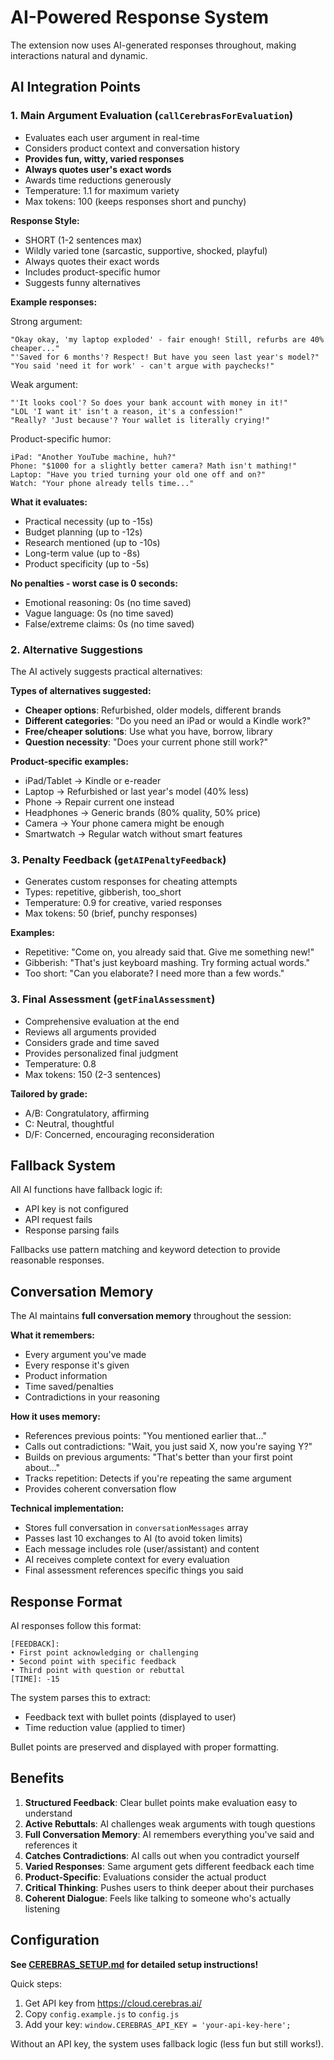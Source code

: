 # AI-Powered Response System

The extension now uses AI-generated responses throughout, making interactions natural and dynamic.

## AI Integration Points

### 1. **Main Argument Evaluation** (`callCerebrasForEvaluation`)
- Evaluates each user argument in real-time
- Considers product context and conversation history
- **Provides fun, witty, varied responses**
- **Always quotes user's exact words**
- Awards time reductions generously
- Temperature: 1.1 for maximum variety
- Max tokens: 100 (keeps responses short and punchy)

**Response Style:**
- SHORT (1-2 sentences max)
- Wildly varied tone (sarcastic, supportive, shocked, playful)
- Always quotes their exact words
- Includes product-specific humor
- Suggests funny alternatives

**Example responses:**

Strong argument:
```
"Okay okay, 'my laptop exploded' - fair enough! Still, refurbs are 40% cheaper..."
"'Saved for 6 months'? Respect! But have you seen last year's model?"
"You said 'need it for work' - can't argue with paychecks!"
```

Weak argument:
```
"'It looks cool'? So does your bank account with money in it!"
"LOL 'I want it' isn't a reason, it's a confession!"
"Really? 'Just because'? Your wallet is literally crying!"
```

Product-specific humor:
```
iPad: "Another YouTube machine, huh?"
Phone: "$1000 for a slightly better camera? Math isn't mathing!"
Laptop: "Have you tried turning your old one off and on?"
Watch: "Your phone already tells time..."
```

**What it evaluates:**
- Practical necessity (up to -15s)
- Budget planning (up to -12s)
- Research mentioned (up to -10s)
- Long-term value (up to -8s)
- Product specificity (up to -5s)

**No penalties - worst case is 0 seconds:**
- Emotional reasoning: 0s (no time saved)
- Vague language: 0s (no time saved)
- False/extreme claims: 0s (no time saved)

### 2. **Alternative Suggestions**
The AI actively suggests practical alternatives:

**Types of alternatives suggested:**
- **Cheaper options**: Refurbished, older models, different brands
- **Different categories**: "Do you need an iPad or would a Kindle work?"
- **Free/cheaper solutions**: Use what you have, borrow, library
- **Question necessity**: "Does your current phone still work?"

**Product-specific examples:**
- iPad/Tablet → Kindle or e-reader
- Laptop → Refurbished or last year's model (40% less)
- Phone → Repair current one instead
- Headphones → Generic brands (80% quality, 50% price)
- Camera → Your phone camera might be enough
- Smartwatch → Regular watch without smart features

### 3. **Penalty Feedback** (`getAIPenaltyFeedback`)
- Generates custom responses for cheating attempts
- Types: repetitive, gibberish, too_short
- Temperature: 0.9 for creative, varied responses
- Max tokens: 50 (brief, punchy responses)

**Examples:**
- Repetitive: "Come on, you already said that. Give me something new!"
- Gibberish: "That's just keyboard mashing. Try forming actual words."
- Too short: "Can you elaborate? I need more than a few words."

### 3. **Final Assessment** (`getFinalAssessment`)
- Comprehensive evaluation at the end
- Reviews all arguments provided
- Considers grade and time saved
- Provides personalized final judgment
- Temperature: 0.8
- Max tokens: 150 (2-3 sentences)

**Tailored by grade:**
- A/B: Congratulatory, affirming
- C: Neutral, thoughtful
- D/F: Concerned, encouraging reconsideration

## Fallback System

All AI functions have fallback logic if:
- API key is not configured
- API request fails
- Response parsing fails

Fallbacks use pattern matching and keyword detection to provide reasonable responses.

## Conversation Memory

The AI maintains **full conversation memory** throughout the session:

**What it remembers:**
- Every argument you've made
- Every response it's given
- Product information
- Time saved/penalties
- Contradictions in your reasoning

**How it uses memory:**
- References previous points: "You mentioned earlier that..."
- Calls out contradictions: "Wait, you just said X, now you're saying Y?"
- Builds on previous arguments: "That's better than your first point about..."
- Tracks repetition: Detects if you're repeating the same argument
- Provides coherent conversation flow

**Technical implementation:**
- Stores full conversation in `conversationMessages` array
- Passes last 10 exchanges to AI (to avoid token limits)
- Each message includes role (user/assistant) and content
- AI receives complete context for every evaluation
- Final assessment references specific things you said

## Response Format

AI responses follow this format:
```
[FEEDBACK]: 
• First point acknowledging or challenging
• Second point with specific feedback
• Third point with question or rebuttal
[TIME]: -15
```

The system parses this to extract:
- Feedback text with bullet points (displayed to user)
- Time reduction value (applied to timer)

Bullet points are preserved and displayed with proper formatting.

## Benefits

1. **Structured Feedback**: Clear bullet points make evaluation easy to understand
2. **Active Rebuttals**: AI challenges weak arguments with tough questions
3. **Full Conversation Memory**: AI remembers everything you've said and references it
4. **Catches Contradictions**: AI calls out when you contradict yourself
5. **Varied Responses**: Same argument gets different feedback each time
6. **Product-Specific**: Evaluations consider the actual product
7. **Critical Thinking**: Pushes users to think deeper about their purchases
8. **Coherent Dialogue**: Feels like talking to someone who's actually listening

## Configuration

**See [CEREBRAS_SETUP.md](CEREBRAS_SETUP.md) for detailed setup instructions!**

Quick steps:
1. Get API key from https://cloud.cerebras.ai/
2. Copy `config.example.js` to `config.js`
3. Add your key: `window.CEREBRAS_API_KEY = 'your-api-key-here';`

Without an API key, the system uses fallback logic (less fun but still works!).
